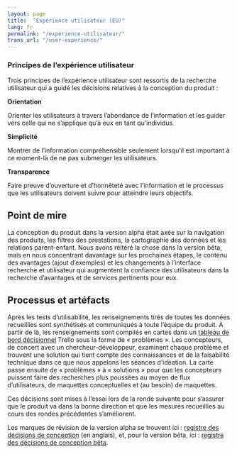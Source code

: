 ```yaml
---
layout: page
title:  "Expérience utilisateur (EU)"
lang: fr
permalink: "/experience-utilisateur/"
trans_url: "/user-experience/"
---
```


### Principes de l’expérience utilisateur

Trois principes de l’expérience utilisateur sont ressortis de la recherche utilisateur qui a guidé les décisions relatives à la conception du produit :

**Orientation**

Orienter les utilisateurs à travers l’abondance de l’information et les guider vers celle qui ne s’applique qu’à eux en tant qu’individus.

**Simplicité**

Montrer de l’information compréhensible seulement lorsqu’il est important à ce moment-là de ne pas submerger les utilisateurs.

**Transparence**

Faire preuve d’ouverture et d’honnêteté avec l’information et le processus que les utilisateurs doivent suivre pour atteindre leurs objectifs.

## Point de mire

La conception du produit dans la version alpha était axée sur la navigation des produits, les filtres des prestations, la cartographie des données et les relations parent-enfant. Nous avons réitéré la chose dans la version bêta, mais en nous concentrant davantage sur les prochaines étapes, le contenu des avantages (ajout d’exemples) et les changements à l’interface recherche et utilisateur qui augmentent la confiance des utilisateurs dans la recherche d’avantages et de services pertinents pour eux.

## Processus et artéfacts

Après les tests d’utilisabilité, les renseignements tirés de toutes les données recueillies sont synthétisés et communiqués à toute l’équipe du produit. À partir de là, les renseignements sont compilés en cartes dans un [tableau de bord décisionnel](https://trello.com/b/lPlHZf44/vac-decision-dashboard-new) Trello sous la forme de « problèmes ». Les concepteurs, de concert avec un chercheur-développeur, examinent chaque problème et trouvent une solution qui tient compte des connaissances et de la faisabilité technique dans ce que nous appelons les séances d’idéation. La carte passe ensuite de « problèmes » à « solutions » pour que les concepteurs puissent faire des recherches plus poussées au moyen de flux d’utilisateurs, de maquettes conceptuelles et (au besoin) de maquettes.
 
Ces décisions sont mises à l’essai lors de la ronde suivante pour s’assurer que le produit va dans la bonne direction et que les mesures recueillies au cours des rondes précédentes s’améliorent.
 
Les marques de révision de la version alpha se trouvent ici : [registre des décisions de conception](https://docs.google.com/presentation/d/12MvxpyNrzi64RBuz_F7oAVRQhPVtcOmskT5BPuZZj3c/edit#slide=id.p1) (en anglais), et, pour la version bêta, ici : [registre des décisions de conception bêta](https://docs.google.com/presentation/d/1vwGQtheuJtOBwe9T3WBPlRNMDEBDs-4q4Pur9FwKnPE/edit#slide=id.p1).


